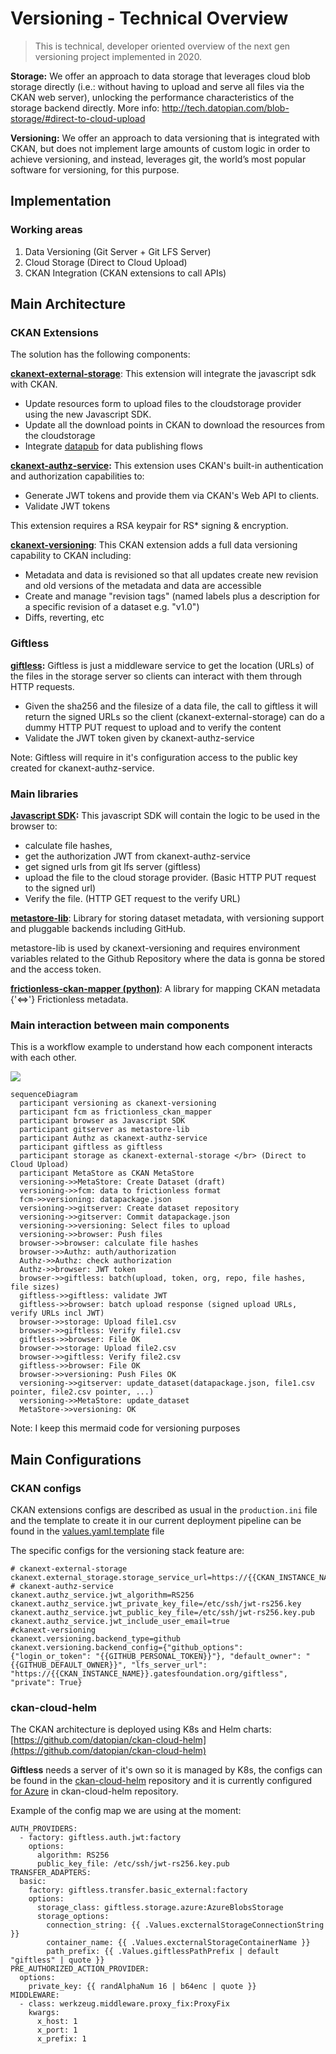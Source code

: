 # Versioning - Technical Overview

> This is technical, developer oriented overview of the next gen versioning project implemented in 2020.

**Storage:** We offer an approach to data storage that leverages cloud blob storage directly (i.e.: without having to upload and serve all files via the CKAN web server), unlocking the performance characteristics of the storage backend directly. More info: http://tech.datopian.com/blob-storage/#direct-to-cloud-upload

**Versioning:** We offer an approach to data versioning that is integrated with CKAN, but does not implement large amounts of custom logic in order to achieve versioning, and instead, leverages git, the world’s most popular software for versioning, for this purpose.

## Implementation

### Working areas

 1. Data Versioning (Git Server + Git LFS Server)
 2. Cloud Storage (Direct to Cloud Upload)
 3. CKAN Integration (CKAN extensions to call APIs)


## Main Architecture

### CKAN Extensions

The solution has the following components:

**[ckanext-external-storage](https://github.com/datopian/ckanext-external-storage)**: This extension will integrate the javascript sdk with CKAN.
 * Update resources form to upload files to the cloudstorage provider using the new Javascript SDK.
 * Update all the download points in CKAN to download the resources from the cloudstorage
 * Integrate [datapub](https://github.com/datopian/datapub) for data publishing flows

**[ckanext-authz-service](https://github.com/datopian/ckanext-authz-service):** This extension uses CKAN's built-in authentication and authorization capabilities to:
 * Generate JWT tokens and provide them via CKAN's Web API to clients.
 * Validate JWT tokens

This extension requires a RSA keypair for RS* signing & encryption.

**[ckanext-versioning](https://github.com/datopian/ckanext-versioning)**: This CKAN extension adds a full data versioning capability to CKAN including:
 * Metadata and data is revisioned so that all updates create new revision and old versions of the metadata and data are accessible
 * Create and manage "revision tags" (named labels plus a description for a specific revision of a dataset e.g. "v1.0")
 * Diffs, reverting, etc

### Giftless

**[giftless](https://github.com/datopian/giftless):** Giftless is just a middleware service to get the location (URLs) of the files in the storage server so clients can interact with them through HTTP requests.
 * Given the sha256 and the filesize of a data file, the call to giftless it will return the signed URLs so the client (ckanext-external-storage) can do a dummy HTTP PUT request to upload and to verify the content
 * Validate the JWT token given by ckanext-authz-service

Note: Giftless will require in it's configuration access to the public key created for ckanext-authz-service.

### Main libraries

**[Javascript SDK](https://github.com/datopian/ckan-client-js):** This javascript SDK will contain the logic to be used in the browser to:
 * calculate file hashes,
 * get the authorization JWT from ckanext-authz-service
 * get signed urls from git lfs server (giftless)
 * upload the file to the cloud storage provider. (Basic HTTP PUT request to the signed url)
 * Verify the file. (HTTP GET request to the verify URL)

**[metastore-lib](https://github.com/datopian/metastore-lib/)**: Library for storing dataset metadata, with versioning support and pluggable backends including GitHub.

metastore-lib is used by ckanext-versioning and requires environment variables related to the Github Repository where the data is gonna be stored and the access token.

**[frictionless-ckan-mapper (python)](https://github.com/frictionlessdata/frictionless-ckan-mapper)**: A library for mapping CKAN metadata {'<=>'} Frictionless metadata.

### Main interaction between main components

This is a workflow example to understand how each component interacts with each other.

![](figs/versioning-sequence-diagram.png?raw=true)

```mermaid
sequenceDiagram
  participant versioning as ckanext-versioning
  participant fcm as frictionless_ckan_mapper
  participant browser as Javascript SDK
  participant gitserver as metastore-lib
  participant Authz as ckanext-authz-service
  participant giftless as giftless
  participant storage as ckanext-external-storage </br> (Direct to Cloud Upload)
  participant MetaStore as CKAN MetaStore
  versioning->>MetaStore: Create Dataset (draft)
  versioning->>fcm: data to frictionless format
  fcm->>versioning: datapackage.json
  versioning->>gitserver: Create dataset repository
  versioning->>gitserver: Commit datapackage.json
  versioning->>versioning: Select files to upload
  versioning->>browser: Push files
  browser->>browser: calculate file hashes
  browser->>Authz: auth/authorization
  Authz->>Authz: check authorization
  Authz->>browser: JWT token
  browser->>giftless: batch(upload, token, org, repo, file hashes, file sizes)
  giftless->>giftless: validate JWT
  giftless->>browser: batch upload response (signed upload URLs, verify URLs incl JWT)
  browser->>storage: Upload file1.csv
  browser->>giftless: Verify file1.csv
  giftless->>browser: File OK
  browser->>storage: Upload file2.csv
  browser->>giftless: Verify file2.csv
  giftless->>browser: File OK
  browser->>versioning: Push Files OK
  versioning->>gitserver: update_dataset(datapackage.json, file1.csv pointer, file2.csv pointer, ...)
  versioning->>MetaStore: update_dataset
  MetaStore->>versioning: OK
```

Note: I keep this mermaid code for versioning purposes

## Main Configurations

### CKAN configs

CKAN extensions configs are described as usual in the `production.ini` file and the template to create it in our current deployment pipeline can be found in the [values.yaml.template](https://github.com/gatesfoundation/ckan/blob/develop/contrib/cco/ckan-conf-templates/values.yaml.template) file

The specific configs for the versioning stack feature are:

```
# ckanext-external-storage
ckanext.external_storage.storage_service_url=https://{{CKAN_INSTANCE_NAME}}.gatesfoundation.org/giftless
# ckanext-authz-service
ckanext.authz_service.jwt_algorithm=RS256
ckanext.authz_service.jwt_private_key_file=/etc/ssh/jwt-rs256.key
ckanext.authz_service.jwt_public_key_file=/etc/ssh/jwt-rs256.key.pub
ckanext.authz_service.jwt_include_user_email=true
#ckanext-versioning
ckanext.versioning.backend_type=github
ckanext.versioning.backend_config={"github_options": {"login_or_token": "{{GITHUB_PERSONAL_TOKEN}}"}, "default_owner": "{{GITHUB_DEFAULT_OWNER}}", "lfs_server_url": "https://{{CKAN_INSTANCE_NAME}}.gatesfoundation.org/giftless", "private": True}
```

### ckan-cloud-helm

The CKAN architecture is deployed using K8s and Helm charts: [https://github.com/datopian/ckan-cloud-helm](https://github.com/datopian/ckan-cloud-helm)


**Giftless** needs a server of it's own so it is managed by K8s, the configs can be found in the [ckan-cloud-helm](https://github.com/datopian/ckan-cloud-helm) repository and it is currently configured [for Azure](https://github.com/datopian/giftless#azure-support) in ckan-cloud-helm repository.

Example of the config map we are using at the moment:

```
AUTH_PROVIDERS:
  - factory: giftless.auth.jwt:factory
    options:
      algorithm: RS256
      public_key_file: /etc/ssh/jwt-rs256.key.pub
TRANSFER_ADAPTERS:
  basic:
    factory: giftless.transfer.basic_external:factory
    options:
      storage_class: giftless.storage.azure:AzureBlobsStorage
      storage_options:
        connection_string: {{ .Values.excternalStorageConnectionString }}
        container_name: {{ .Values.excternalStorageContainerName }}
        path_prefix: {{ .Values.giftlessPathPrefix | default "giftless" | quote }}
PRE_AUTHORIZED_ACTION_PROVIDER:
  options:
    private_key: {{ randAlphaNum 16 | b64enc | quote }}
MIDDLEWARE:
  - class: werkzeug.middleware.proxy_fix:ProxyFix
    kwargs:
      x_host: 1
      x_port: 1
      x_prefix: 1
```

